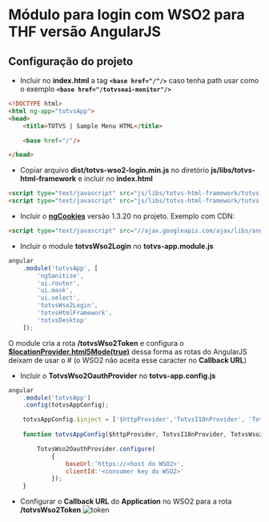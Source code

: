 # Módulo para login com WSO2 para THF versão AngularJS

## Configuração do projeto

* Incluir no __index.html__ a tag __`<base href="/"/>`__ caso tenha path usar como o exemplo __`<base href="/totvseai-monitor"/>`__
``` html
<!DOCTYPE html>
<html ng-app="totvsApp">
<head>
    <title>TOTVS | Sample Menu HTML</title>

    <base href="/"/>

</head>
```

* Copiar arquivo __dist/totvs-wso2-login.min.js__ no diretório __js/libs/totvs-html-framework__ e incluir no __index.html__
``` html
<script type="text/javascript" src="js/libs/totvs-html-framework/totvs-wso2-login.min.js"></script>
<script type="text/javascript" src="js/libs/totvs-html-framework/totvs-html-framework.min.js"></script>
```

* Incluir o __[ngCookies](https://docs.angularjs.org/api/ngCookies)__ versão 1.3.20 no projeto. Exemplo com CDN:
``` html
<script type="text/javascript" src="//ajax.googleapis.com/ajax/libs/angularjs/1.3.20/angular-cookies.js"></script>
```

* Incluir o module __totvsWso2Login__ no __totvs-app.module.js__
``` js
angular
    .module('totvsApp', [
        'ngSanitize',
        'ui.router',
        'ui.mask',
        'ui.select',
        'totvsWso2Login',
        'totvsHtmlFramework',
        'totvsDesktop'
    ]);
```
O module cria a rota __/totvsWso2Token__ e configura o __[$locationProvider.html5Mode(true)](https://docs.angularjs.org/#html5-mode)__ dessa forma as rotas do AngularJS deixam de usar o # (o WSO2 não aceita esse caracter no __Callback URL__)

* Incluir o __TotvsWso2OauthProvider__ no __totvs-app.config.js__
``` js
angular
    .module('totvsApp')
    .config(totvsAppConfig);

    totvsAppConfig.$inject = ['$httpProvider','TotvsI18nProvider', 'TotvsWso2OauthProvider'];
    
    function totvsAppConfig($httpProvider, TotvsI18nProvider, TotvsWso2OauthProvider) {

        TotvsWso2OauthProvider.configure(
            {
                baseUrl:'https://<host do WSO2>',
                clientId:'<consumer key do WSO2>'
            });
    }
```

* Configurar o __Callback URL__ do __Application__ no WSO2 para a rota __/totvsWso2Token__
![token](totvs-wso2-login/img/totvswso2token.PNG)